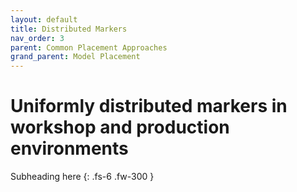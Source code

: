 ```yaml
---
layout: default
title: Distributed Markers
nav_order: 3
parent: Common Placement Approaches
grand_parent: Model Placement
---
```


# Uniformly distributed markers in workshop and production environments

Subheading here
{: .fs-6 .fw-300 }
